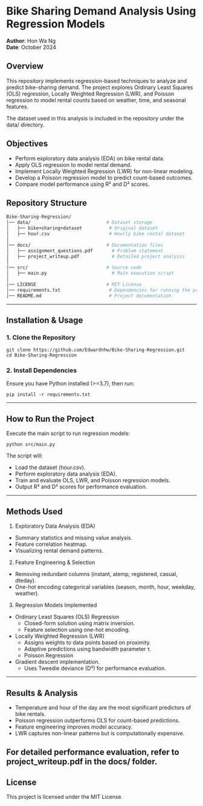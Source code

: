 # Bike Sharing Demand Analysis Using Regression Models

**Author**: Hon Wa Ng\
**Date**: October 2024  

## Overview

This repository implements regression-based techniques to analyze and predict bike-sharing demand. The project explores Ordinary Least Squares (OLS) regression, Locally Weighted Regression (LWR), and Poisson regression to model rental counts based on weather, time, and seasonal features.

The dataset used in this analysis is included in the repository under the data/ directory.

## Objectives

- Perform exploratory data analysis (EDA) on bike rental data.
- Apply OLS regression to model rental demand.
- Implement Locally Weighted Regression (LWR) for non-linear modeling.
- Develop a Poisson regression model to predict count-based outcomes.
- Compare model performance using R² and D² scores.

## Repository Structure
```bash
Bike-Sharing-Regression/
│── data/                            # Dataset storage
│   ├── bike+sharing+dataset          # Original dataset 
│   ├── hour.csv                      # Hourly bike rental dataset
│
│── docs/                            # Documentation files
│   ├── assignment_questions.pdf       # Problem statement
│   ├── project_writeup.pdf            # Detailed project analysis
│
│── src/                             # Source code
│   ├── main.py                        # Main execution script
│
│── LICENSE                          # MIT License
│── requirements.txt                  # Dependencies for running the project
│── README.md                         # Project documentation


```

---

## Installation & Usage

### 1. Clone the Repository
```
git clone https://github.com/Edwardnhw/Bike-Sharing-Regression.git
cd Bike-Sharing-Regression

```

### 2. Install Dependencies
Ensure you have Python installed (>=3.7), then run:
```
pip install -r requirements.txt

```

---
## How to Run the Project
Execute the main script to run regression models:

```
python src/main.py

```
The script will:

- Load the dataset (hour.csv).
- Perform exploratory data analysis (EDA).
- Train and evaluate OLS, LWR, and Poisson regression models.
- Output R² and D² scores for performance evaluation.

---
## Methods Used

1. Exploratory Data Analysis (EDA)
- Summary statistics and missing value analysis.
- Feature correlation heatmap.
- Visualizing rental demand patterns.
2. Feature Engineering & Selection
- Removing redundant columns (instant, atemp, registered, casual, dteday).
- One-hot encoding categorical variables (season, month, hour, weekday, weather).
3. Regression Models Implemented
- Ordinary Least Squares (OLS) Regression
  - Closed-form solution using matrix inversion.
  - Feature selection using one-hot encoding.
- Locally Weighted Regression (LWR)
  - Assigns weights to data points based on proximity.
  - Adaptive predictions using bandwidth parameter τ.
  - Poisson Regression
- Gradient descent implementation.
  - Uses Tweedie deviance (D²) for performance evaluation.

---

## Results & Analysis

- Temperature and hour of the day are the most significant predictors of bike rentals.
- Poisson regression outperforms OLS for count-based predictions.
- Feature engineering improves model accuracy.
- LWR captures non-linear patterns but is computationally expensive.

For detailed performance evaluation, refer to project_writeup.pdf in the docs/ folder.
---
## License
This project is licensed under the MIT License.



